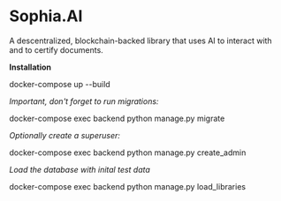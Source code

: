 # Sophia.AI
A descentralized, blockchain-backed library that uses AI to interact with and to certify documents.


**Installation**

docker-compose up --build

*Important, don't forget to run migrations:*

docker-compose exec backend python manage.py migrate

*Optionally create a superuser:*

docker-compose exec backend python manage.py create_admin

*Load the database with inital test data*

docker-compose exec backend python manage.py load_libraries
